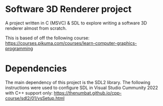# Software 3D Renderer project

A project written in C (MSVC) & SDL to explore writing a software 3D renderer almost from scratch.

This is based of off the following course: https://courses.pikuma.com/courses/learn-computer-graphics-programming

# Dependencies

The main dependency of this project is the SDL2 library. The following instructions were used to configure SDL in Visual Studio Cummunity 2022 with C++ support only: https://thenumbat.github.io/cpp-course/sdl2/01/vsSetup.html


